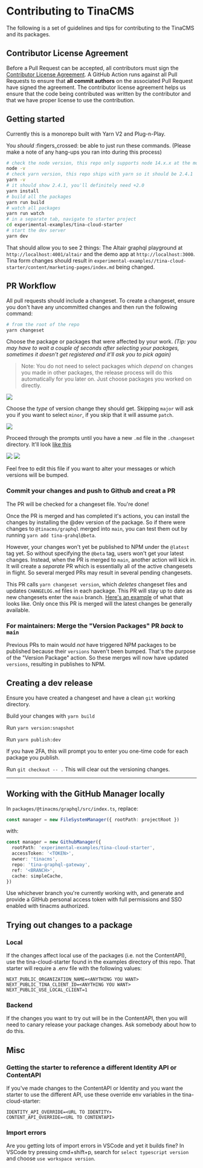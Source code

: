 # Contributing to TinaCMS

The following is a set of guidelines and tips for contributing to the TinaCMS and its packages.

## Contributor License Agreement

Before a Pull Request can be accepted, all contributors must sign the [Contributor License Agreement](https://cla-assistant.io/tinacms/tinacms). A GitHub Action runs against all Pull Requests to ensure that **all commit authors** on the associated Pull Request have signed the agreement. The contributor license agreement helps us ensure that the code being contributed was written by the contributor and that we have proper license to use the contribution.

## Getting started

Currently this is a monorepo built with Yarn V2 and Plug-n-Play.

You _should_ :fingers_crossed: be able to just run these commands. (Please make a note of any hang-ups you ran into during this process)

```sh
# check the node version, this repo only supports node 14.x.x at the moment
node -v
# check yarn version, this repo ships with yarn so it should be 2.4.1
yarn -v
# it should show 2.4.1, you'll definitely need +2.0
yarn install
# build all the packages
yarn run build
# watch all packages
yarn run watch
# in a separate tab, navigate to starter project
cd experimental-examples/tina-cloud-starter
# start the dev server
yarn dev
```

That should allow you to see 2 things: The Altair graphql playground at `http://localhost:4001/altair` and the demo app at `http://localhost:3000`. Tina form changes should result in `experimental-examples//tina-cloud-starter/content/marketing-pages/index.md` being changed.

## PR Workflow

All pull requests should include a changeset. To create a changeset, ensure you don't have any uncommitted changes and then run the following command:

```sh
# from the root of the repo
yarn changeset
```

Choose the package or packages that were affected by your work. _(Tip: you may have to wait a couple of seconds after selecting your packages, sometimes it doesn't get registered and it'll ask you to pick again)_

> Note: You do not need to select packages which _depend_ on changes you made in other packages, the release process will do this automatically for you later on. Just choose packages you worked on directly.

![](https://github.com/tinacms/tina-graphql-gateway/blob/main/meta/yarn-changeset-1.png)

Choose the _type_ of version change they should get. Skipping `major` will ask you if you want to select `minor`, if you skip that it will assume `patch`.

![](https://github.com/tinacms/tina-graphql-gateway/blob/main/meta/yarn-changeset-2.png)

Proceed through the prompts until you have a new `.md` file in the `.changeset` directory. It'll look [like this](https://github.com/tinacms/tina-graphql-gateway/blob/348ef1e57e2e61fb9896d616aabc6f3c85d37140/.changeset/pretty-sloths-return.md)

![](https://github.com/tinacms/tina-graphql-gateway/blob/main/meta/yarn-changeset-3.png)
![](https://github.com/tinacms/tina-graphql-gateway/blob/main/meta/yarn-changeset-4.png)

Feel free to edit this file if you want to alter your messages or which versions will be bumped.

### Commit your changes and push to Github and creat a PR

The PR will be checked for a changeset file. You're done!

Once the PR is merged and has completed it's actions, you can install the changes by installing the @dev version of the package. So if there were changes to `@tinacms/graphql` merged into `main`, you can test them out by running `yarn add tina-grahql@beta`.

However, your changes won't yet be published to NPM under the `@latest` tag yet. So without specifying the `@beta` tag, users won't get your latest changes. Instead, when the PR is merged to `main`, another action will kick in. It will create a _separate_ PR which is essentially all of the active changesets in flight. So several merged PRs may result in several pending changesets.

This PR calls `yarn changeset version`, which _deletes_ changeset files and updates `CHANGELOG.md` files in each package. This PR will stay up to date as new changesets enter the `main` branch. [Here's an example](https://github.com/tinacms/tina-graphql-gateway/pull/316) of what that looks like. Only once this PR is merged will the latest changes be generally available.

### For maintainers: Merge the "Version Packages" PR _back_ to `main`

Previous PRs to main would _not_ have triggered NPM packages to be published because their `versions` haven't been bumped. That's the purpose of the "Version Package" action. So these merges will now have updated `versions`, resulting in publishes to NPM.

## Creating a dev release

Ensure you have created a changeset and have a clean `git` working directory.

Build your changes with `yarn build`

Run `yarn version:snapshot`

Run `yarn publish:dev`

If you have 2FA, this will prompt you to enter you one-time code for each package you publish.

Run `git checkout -- .` This will clear out the versioning changes.

---

## Working with the GitHub Manager locally

In `packages/@tinacms/graphql/src/index.ts`, replace:

```ts
const manager = new FileSystemManager({ rootPath: projectRoot })
```

with:

```ts
const manager = new GithubManager({
  rootPath: 'experimental-examples/tina-cloud-starter',
  accessToken: '<TOKEN>',
  owner: 'tinacms',
  repo: 'tina-graphql-gateway',
  ref: '<BRANCH>',
  cache: simpleCache,
})
```

Use whichever branch you're currently working with, and generate and provide a GitHub personal access token with full permissions and SSO enabled with tinacms authorized.

## Trying out changes to a package

### Local

If the changes affect local use of the packages (i.e. not the ContentAPI), use the tina-cloud-starter found in the examples directory of this repo. That starter will require a .env file with the following values:

```
NEXT_PUBLIC_ORGANIZATION_NAME=<ANYTHING YOU WANT>
NEXT_PUBLIC_TINA_CLIENT_ID=<ANYTHING YOU WANT>
NEXT_PUBLIC_USE_LOCAL_CLIENT=1
```

### Backend

If the changes you want to try out will be in the ContentAPI, then you will need to canary release your package changes. Ask somebody about how to do this.

## Misc

### Getting the starter to reference a different Identity API or ContentAPI

If you've made changes to the ContentAPI or Identity and you want the starter to use the different API, use these override env variables in the tina-cloud-starter:

```
IDENTITY_API_OVERRIDE=<URL TO IDENTITY>
CONTENT_API_OVERRIDE=<URL TO CONTENTAPI>
```

### Import errors

Are you getting lots of import errors in VSCode and yet it builds fine? In VSCode try pressing cmd+shift+p, search for `select typescript version` and choose `use workspace version`.
